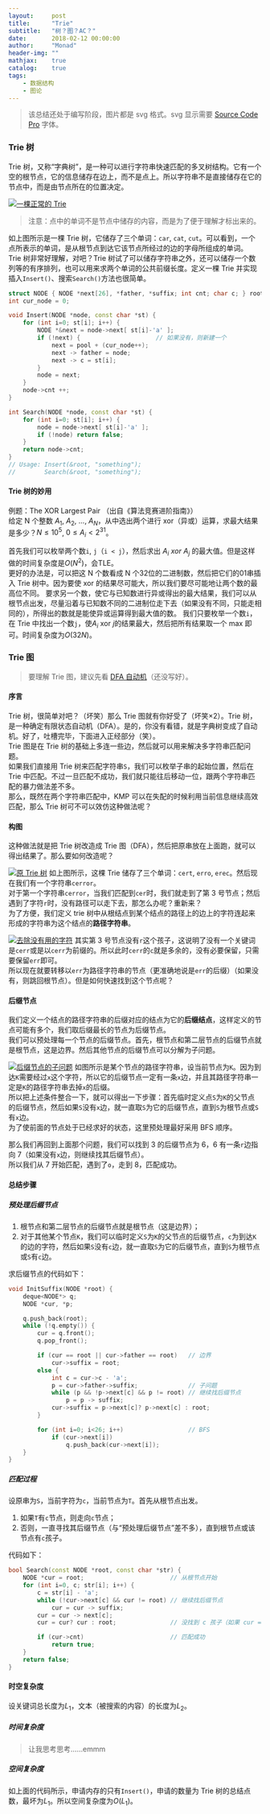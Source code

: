 ```yaml
---
layout:     post
title:      "Trie"
subtitle:   "树？图？AC？"
date:       2018-02-12 00:00:00
author:     "Monad"
header-img: ""
mathjax:    true
catalog:    true
tags:
    - 数据结构
    - 图论
---
```


> 该总结还处于编写阶段，图片都是 svg 格式。svg 显示需要 [Source Code Pro](https://github.com/adobe-fonts/source-code-pro/archive/2.030R-ro/1.050R-it.zip) 字体。

### Trie 树
Trie 树，又称“字典树”，是一种可以进行字符串快速匹配的多叉树结构。它有一个空的根节点，它的信息储存在边上，而不是点上。所以字符串不是直接储存在它的节点中，而是由节点所在的位置决定。

[![一棵正常的 Trie](/img/post/Trie/Trie_tree_example.svg)](/img/post/Trie/Trie_tree_example.svg)
> 注意：点中的单词不是节点中储存的内容，而是为了便于理解才标出来的。

如上图所示是一棵 Trie 树，它储存了三个单词：`car`, `cat`, `cut`。可以看到，一个点所表示的单词，是从根节点到达它该节点所经过的边的字母所组成的单词。  
Trie 树非常好理解，对吧？Trie 树试了可以储存字符串之外，还可以储存一个数列等的有序排列，也可以用来求两个单词的公共前缀长度。定义一棵 Trie 并实现插入`Insert()`、搜索`Search()`方法也很简单。

``` c++
struct NODE { NODE *next[26], *father, *suffix; int cnt; char c; } root, pool[MAX_SIZE];
int cur_node = 0;

void Insert(NODE *node, const char *st) {
    for (int i=0; st[i]; i++) {
        NODE *&next = node->next[ st[i]-'a' ];
        if (!next) {                     // 如果没有，则新建一个
            next = pool + (cur_node++);
            next -> father = node;
            next -> c = st[i];
        }
        node = next;
    }
    node->cnt ++;
}

int Search(NODE *node, const char *st) {
    for (int i=0; st[i]; i++) {
        node = node->next[ st[i]-'a' ];
        if (!node) return false;
    }
    return node->cnt;
}
// Usage: Insert(&root, "something");
//        Search(&root, "something");
```

#### Trie 树的妙用
例题：The XOR Largest Pair （出自《算法竞赛进阶指南》）  
给定 N 个整数 $A_1$, $A_2$, ..., $A_N$，从中选出两个进行 xor（异或）运算，求最大结果是多少？$N \leq 10^5$, $0 \leq A_i < 2^{31}$。  
  
首先我们可以枚举两个数`i`, `j`（`i < j`），然后求出 $A_i\ xor\ A_j$ 的最大值。但是这样做的时间复杂度是$O(N^2)$，会TLE。  
更好的办法是，可以把这 N 个数看成 N 个32位的二进制数，然后把它们的01串插入 Trie 树中。因为要使 xor 的结果尽可能大，所以我们要尽可能地让两个数的最高位不同。
要求另一个数，使它与已知数进行异或得出的最大结果，我们可以从根节点出发，尽量沿着与已知数不同的二进制位走下去（如果没有不同，只能走相同的），所得出的数就是能使异或运算得到最大值的数。
我们只要枚举一个数`i`，在 Trie 中找出一个数`j`，使$A_i$ xor $j$的结果最大，然后把所有结果取一个 max 即可。时间复杂度为$O(32N)$。

### Trie 图
> 要理解 Trie 图，建议先看 [DFA 自动机](https://localhost)（还没写好）。  

#### 序言
Trie 树，很简单对吧？（坏笑）那么 Trie 图就有你好受了（坏笑×2）。Trie 树，是一种确定有限状态自动机（DFA）。是的，你没有看错，就是字典树变成了自动机。好了，吐槽完毕，下面进入正经部分（笑）。  
Trie 图是在 Trie 树的基础上多连一些边，然后就可以用来解决多字符串匹配问题。  
如果我们直接用 Trie 树来匹配字符串`S`，我们可以枚举子串的起始位置，然后在 Trie 中匹配。不过一旦匹配不成功，我们就只能往后移动一位，跟两个字符串匹配的暴力做法差不多。  
那么，既然在两个字符串匹配中，KMP 可以在失配的时候利用当前信息继续高效匹配，那么 Trie 树可不可以效仿这种做法呢？

#### 构图
这种做法就是把 Trie 树改造成 Trie 图（DFA），然后把原串放在上面跑，就可以得出结果了。那么要如何改造呢？

[![原 Trie 树](/img/post/Trie/Trie_map_origin.svg)](/img/post/Trie/Trie_map_origin.svg)
如上图所示，这棵 Trie 储存了三个单词：`cert`, `erro`, `erec`。然后现在我们有一个字符串`cerror`。  
对于第一个字符串`cerror`，当我们匹配到`cer`时，我们就走到了第 3 号节点；然后遇到了字符`r`时，没有路径可以走下去，那怎么办呢？重新来？  
为了方便，我们定义 trie 树中从根结点到某个结点的路径上的边上的字符连起来形成的字符串为这个结点的**路径字符串**。  

[![去除没有用的字符](/img/post/Trie/Trie_map_analytics_1.svg)](/img/post/Trie/Trie_map_analytics_1.svg)
其实第 3 号节点没有`r`这个孩子，这说明了没有一个关键词是`cerr`或是以`cerr`为前缀的。所以此时`cerr`的`c`就是多余的，没有必要保留，只需要保留`err`即可。  
所以现在就要转移以`err`为路径字符串的节点（更准确地说是`err`的后缀）（如果没有，则跳回根节点）。但是如何快速找到这个节点呢？  

#### 后缀节点
我们定义一个结点的路径字符串的后缀对应的结点为它的**后缀结点**，这样定义的节点可能有多个，我们取后缀最长的节点为后缀节点。  
我们可以预处理每一个节点的后缀节点。首先，根节点和第二层节点的后缀节点就是根节点，这是边界。然后其他节点的后缀节点可以分解为子问题。

[![后缀节点的子问题](/img/post/Trie/Trie_map_analytics_2.svg)](/img/post/Trie/Trie_map_analytics_2.svg)
如图所示是某个节点的路径字符串，设当前节点为`K`。因为到达`K`需要经过`x`这个字符，所以它的后缀节点一定有一条`x`边，并且其路径字符串一定是`K`的路径字符串去掉`x`的后缀。  
所以把上述条件整合一下，就可以得出一下步骤：首先临时定义点`S`为`K`的父节点的后缀节点，然后如果`S`没有`x`边，就一直取`S`为它的后缀节点，直到`S`为根节点或`S`有`x`边。  
为了使前面的节点处于已经求好的状态，这里预处理最好采用 BFS 顺序。  
  
那么我们再回到上面那个问题，我们可以找到 3 的后缀节点为 6，6 有一条`r`边指向 7（如果没有`x`边，则继续找其后缀节点）。  
所以我们从 7 开始匹配，遇到了`o`，走到 8，匹配成功。

#### 总结步骤

##### 预处理后缀节点
1.  根节点和第二层节点的后缀节点就是根节点（这是边界）；
2.  对于其他某个节点`K`，我们可以临时定义`S`为`K`的父节点的后缀节点，`c`为到达`K`的边的字符，然后如果`S`没有`c`边，就一直取`S`为它的后缀节点，直到`S`为根节点或`S`有`c`边。  

求后缀节点的代码如下：

``` c++
void InitSuffix(NODE *root) {
    deque<NODE*> q;
    NODE *cur, *p;

    q.push_back(root);
    while (!q.empty()) {
        cur = q.front();
        q.pop_front();

        if (cur == root || cur->father == root)   // 边界
            cur->suffix = root;
        else {
            int c = cur->c - 'a';
            p = cur->father->suffix;              // 子问题
            while (p && !p->next[c] && p != root) // 继续找后缀节点
                p = p -> suffix;
            cur->suffix = p->next[c]? p->next[c] : root;
        }

        for (int i=0; i<26; i++)                  // BFS
            if (cur->next[i])
                q.push_back(cur->next[i]);
    }
}
```

##### 匹配过程
设原串为`S`，当前字符为`c`，当前节点为`T`。首先从根节点出发。  
1.  如果`T`有`c`节点，则走向`c`节点；  
2.  否则，一直寻找其后缀节点（与“预处理后缀节点”差不多），直到根节点或该节点有`c`孩子。


代码如下：

``` c++
bool Search(const NODE *root, const char *str) {
    NODE *cur = root;                        // 从根节点开始
    for (int i=0, c; str[i]; i++) {
        c = str[i] - 'a';
        while (!cur->next[c] && cur != root) // 继续找后缀节点
            cur = cur -> suffix;
        cur = cur -> next[c];
        cur = cur? cur : root;               // 没找到 c 孩子（如果 cur == NULL）

        if (cur->cnt)                        // 匹配成功
            return true;
    }
    return false;
}
```

#### 时空复杂度
设关键词总长度为$L_1$，文本（被搜索的内容）的长度为$L_2$。

##### 时间复杂度
> 让我思考思考……emmm

##### 空间复杂度
如上面的代码所示，申请内存的只有`Insert()`，申请的数量为 Trie 树的总结点数，最坏为$L_1$。所以空间复杂度为$O(L_1)$。
